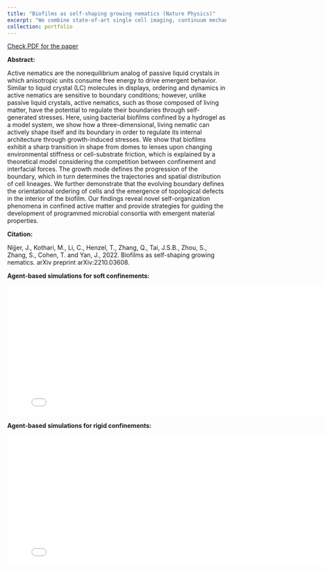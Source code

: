 ```yaml
---
title: "Biofilms as self-shaping growing nematics (Nature Physics)"
excerpt: "We combine state-of-art single cell imaging, continuum mechanics, and agent-based modeling to systematically investigate the growth dynamics of 3D E. coli biofilms. <br/><img src='/images/biofilm_nature_physics_fig_1.jpg'>"
collection: portfolio
---
```


[Check PDF for the paper](http://lichanghao.github.io/files/Biofilms_as_self-shaping_growing_nematics.pdf)

**Abstract:**

Active nematics are the nonequilibrium analog of passive liquid crystals in which anisotropic units
consume free energy to drive emergent behavior. Similar to liquid crystal (LC) molecules in
displays, ordering and dynamics in active nematics are sensitive to boundary conditions; however,
unlike passive liquid crystals, active nematics, such as those composed of living matter, have the
potential to regulate their boundaries through self-generated stresses. Here, using bacterial
biofilms confined by a hydrogel as a model system, we show how a three-dimensional, living
nematic can actively shape itself and its boundary in order to regulate its internal architecture
through growth-induced stresses. We show that biofilms exhibit a sharp transition in shape from
domes to lenses upon changing environmental stiffness or cell-substrate friction, which is
explained by a theoretical model considering the competition between confinement and interfacial
forces. The growth mode defines the progression of the boundary, which in turn determines the
trajectories and spatial distribution of cell lineages. We further demonstrate that the evolving
boundary defines the orientational ordering of cells and the emergence of topological defects in
the interior of the biofilm. Our findings reveal novel self-organization phenomena in confined
active matter and provide strategies for guiding the development of programmed microbial
consortia with emergent material properties.

**Citation:**

Nijjer, J., Kothari, M., Li, C., Henzel, T., Zhang, Q., Tai, J.S.B., Zhou, S., Zhang, S., Cohen, T. and Yan, J., 2022. Biofilms as self-shaping growing nematics. arXiv preprint arXiv:2210.03608.

**Agent-based simulations for soft confinements:**
<iframe width="800" height="300" src="/files/biofilm_3d_soft.mp4" frameborder="0" allowfullscreen></iframe>

**Agent-based simulations for rigid confinements:**
<iframe width="800" height="300" src="/files/biofilm_3d_rigid.mp4" frameborder="0" allowfullscreen></iframe>
